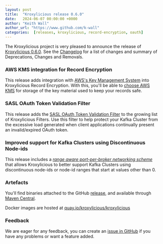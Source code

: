 ```yaml
---
layout: post
title:  "Kroxylicious release 0.6.0"
date:   2024-06-07 00:00:00 +0000
author: "Keith Wall"
author_url: "https://www.github.com/k-wall"
categories:  [releases, kroxylicious, record-encryption, oauth]
---
```


The Kroxylicious project is very pleased to announce the release of [Kroxylicious 0.6.0](https://github.com/kroxylicious/kroxylicious/releases/tag/v0.6.0). See the [Changelog](https://github.com/kroxylicious/kroxylicious/blob/main/CHANGELOG.md#060) for a list of changes and summary of Deprecations, Changes and Removals.

### AWS KMS integration for Record Encryption

This release adds integration with [AWS's Key Management System](https://docs.aws.amazon.com/kms/latest/developerguide/overview.html) into Kroxylicious Record Encryption. With this, you'll be able to [choose AWS KMS](https://kroxylicious.io/docs/v0.6.0/#aws-key-management-service) for storage of the key material used to keep your records safe.

### SASL OAuth Token Validation Filter

This release adds the [SASL OAuth Token Validation Filter](https://kroxylicious.io/docs/v0.6.0/#oauthbearer-validation) to the growing list of Kroxylicious Filters.  Use this filter to help protect your Kafka Cluster from the excessive load generated when client applications continually present an invalid/expired OAuth token.

### Improved support for Kafka Clusters using Discontinuous Node-ids

This release includes a [_range aware port-per-broker networking scheme_](https://kroxylicious.io/docs/v0.6.0/#rangeawareportpernode-scheme) that allows Kroxylicious to better support Kafka Clusters using discontinuous node-ids or node-id ranges that start at values other than 0.

### Artefacts

You'll find binaries attached to the GitHub [release](https://github.com/kroxylicious/kroxylicious/releases/tag/v0.6.0), and available through [Maven Central](https://repo1.maven.org/maven2/io/kroxylicious/kroxylicious-app/0.6.0/).

Docker images are hosted at [quay.io/kroxylicious/kroxylicious](https://quay.io/repository/kroxylicious/kroxylicious)

### Feedback

We are eager for any feedback, you can create an [issue in GitHub](https://github.com/kroxylicious/kroxylicious/issues) if you have any problems or want a
feature added.

